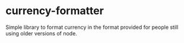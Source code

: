 # currency-formatter
Simple library to format currency in the format provided for people still using older versions of node.
